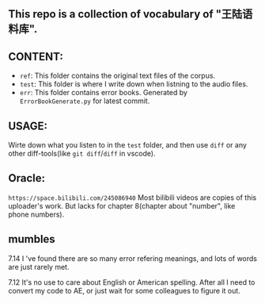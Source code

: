 ## This repo is a collection of vocabulary of "王陆语料库".

## CONTENT:
- `ref`: This folder contains the original text files of the corpus.
- `test`: This folder is where I write down when listning to the audio files.
- `err`: This folder contains error books. Generated by `ErrorBookGenerate.py` for latest commit. 
  
## USAGE:
Wirte down what you listen to in the `test` folder, and then use `diff` or any other diff-tools(like `git diff`/`diff` in vscode).

## Oracle:
`https://space.bilibili.com/245086940` Most bilibili videos are copies of this uploader's work. But lacks for chapter 8(chapter about "number", like phone numbers).

## mumbles
7.14 I 've found there are so many error refering meanings, and lots of words are just rarely met.

7.12 It's no use to care about English or American spelling. After all I need to convert my code to AE, or just wait for some colleagues to figure it out. 